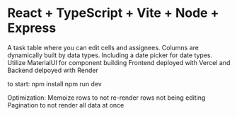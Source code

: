 # React + TypeScript + Vite + Node + Express
A task table where you can edit cells and assignees. Columns are dynamically built by data types. Including a date picker for date types.
Utilize MaterialUI for component building
Frontend deployed with Vercel and Backend delpoyed with Render

to start:
npm install
npm run dev


Optimization:
Memoize rows to not re-render rows not being editing
Pagination to not render all data at once